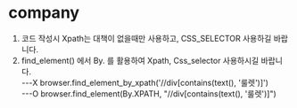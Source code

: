 # company

1. 코드 작성시 Xpath는 대책이 없을때만 사용하고, CSS_SELECTOR 사용하길 바랍니다.
2. find_element() 에서 By. 를 활용하여 Xpath, Css_selector 사용하시길 바랍니다.<br>
---X  browser.find_element_by_xpath('//div[contains(text(), '룰렛')]')<br>
---O  browser.find_element(By.XPATH, "//div[contains(text(), '룰렛')]")<br>
